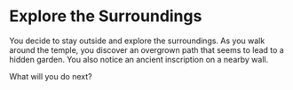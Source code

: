 # Explore the Surroundings

You decide to stay outside and explore the surroundings. As you walk around the temple, you discover an overgrown path that seems to lead to a hidden garden. You also notice an ancient inscription on a nearby wall.

What will you do next?
